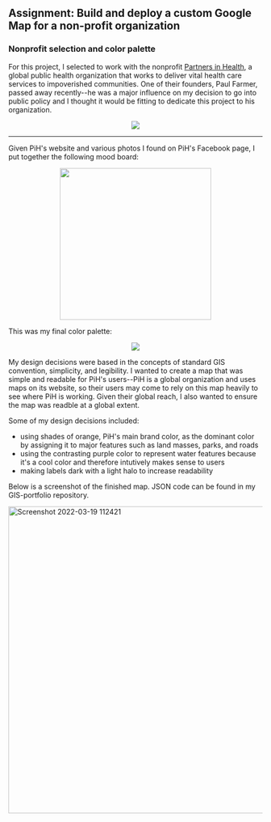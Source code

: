 ## Assignment: Build and deploy a custom Google Map for a non-profit organization

### Nonprofit selection and color palette
For this project, I selected to work with the nonprofit [Partners in Health](https://www.pih.org/), a global public health organization that works to deliver vital health care services to impoverished communities. One of their founders, Paul Farmer, passed away recently--he was a major influence on my decision to go into public policy and I thought it would be fitting to dedicate this project to his organization.

<p align="center">
  <img 
    src="https://user-images.githubusercontent.com/81482638/159127896-67dccc27-4579-4f06-99ca-b3ceeb3ab4e3.jpg"
  >
</p>

***

Given PiH's website and various photos I found on PiH's Facebook page, I put together the following mood board:

<p align="center">
   <img
    width="300"
    length="500"
     src="https://user-images.githubusercontent.com/81482638/159128940-284768eb-d962-46ba-8629-3ee3e6848e66.png"
   >
</p>

This was my final color palette:

<p align="center">
  <img
    src="https://user-images.githubusercontent.com/81482638/159128668-3384c3a3-5732-467c-99ff-0d43203ab97f.png"
  >
</p>

My design decisions were based in the concepts of standard GIS convention, simplicity, and legibility. I wanted to create a map that was simple and readable for PiH's users--PiH is a global organization and uses maps on its website, so their users may come to rely on this map heavily to see where PiH is working. Given their global reach, I also wanted to ensure the map was readble at a global extent. 

Some of my design decisions included:
+ using shades of orange, PiH's main brand color, as the dominant color by assigning it to major features such as land masses, parks, and roads
+ using the contrasting purple color to represent water features because it's a cool color and therefore intutively makes sense to users
+ making labels dark with a light halo to increase readability

Below is a screenshot of the finished map. JSON code can be found in my GIS-portfolio repository.

<img width="607" alt="Screenshot 2022-03-19 112421" src="https://user-images.githubusercontent.com/81482638/159127931-8c6ea8c4-8066-46b4-8fd8-007a44416e91.png">
